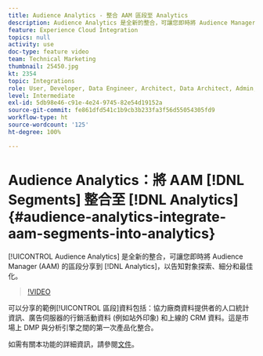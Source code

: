 ```yaml
---
title: Audience Analytics - 整合 AAM 區段至 Analytics
description: Audience Analytics 是全新的整合，可讓您即時將 Audience Manager (AAM) 的區段分享到 Analytics (AA)，以告知對象探索、細分和最佳化。
feature: Experience Cloud Integration
topics: null
activity: use
doc-type: feature video
team: Technical Marketing
thumbnail: 25450.jpg
kt: 2354
topic: Integrations
role: User, Developer, Data Engineer, Architect, Data Architect, Admin, Leader
level: Intermediate
exl-id: 5db98e46-c91e-4e24-9745-82e54d19152a
source-git-commit: fe861dfd541c1b9cb3b233fa3f56d55054305fd9
workflow-type: ht
source-wordcount: '125'
ht-degree: 100%

---
```


# Audience Analytics：將 AAM [!DNL Segments] 整合至 [!DNL Analytics] {#audience-analytics-integrate-aam-segments-into-analytics}

[!UICONTROL Audience Analytics] 是全新的整合，可讓您即時將 Audience Manager (AAM) 的區段分享到 [!DNL Analytics]，以告知對象探索、細分和最佳化。

>[!VIDEO](https://video.tv.adobe.com/v/25450/?quality=12)

可以分享的範例[!UICONTROL 區段]資料包括：協力廠商資料提供者的人口統計資訊、廣告伺服器的行銷活動資料 (例如站外印象) 和上線的 CRM 資料。這是市場上 DMP 與分析引擎之間的第一次產品化整合。

如需有關本功能的詳細資訊，請參閱[文件](https://experienceleague.adobe.com/docs/analytics/integration/audience-analytics/mc-audiences-aam.html?lang=zh-Hant)。
